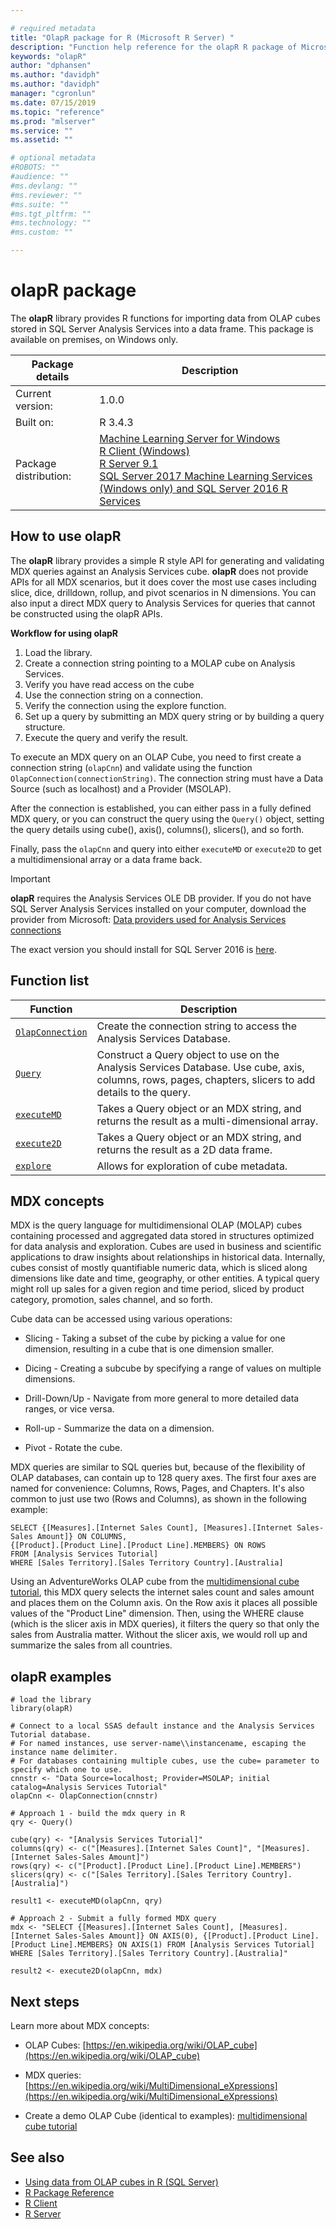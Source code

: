 ```yaml
--- 

# required metadata 
title: "OlapR package for R (Microsoft R Server) " 
description: "Function help reference for the olapR R package of Microsoft R Server, used to import data from OLAP cubes stored in SQL Server Analysis Services into R." 
keywords: "olapR" 
author: "dphansen"
ms.author: "davidph"
ms.author: "davidph" 
manager: "cgronlun" 
ms.date: 07/15/2019
ms.topic: "reference" 
ms.prod: "mlserver" 
ms.service: "" 
ms.assetid: "" 

# optional metadata 
#ROBOTS: "" 
#audience: "" 
#ms.devlang: "" 
#ms.reviewer: "" 
#ms.suite: "" 
#ms.tgt_pltfrm: "" 
#ms.technology: "" 
#ms.custom: "" 

--- 
```


# olapR package

The **olapR** library provides R functions for importing data from OLAP cubes stored in SQL Server Analysis Services into a data frame. This package is available on premises, on Windows only.

| Package details | Description |
|--------|-|
| Current version: |  1.0.0 |
| Built on: | R 3.4.3 |
| Package distribution: | [Machine Learning Server for Windows](../../what-is-machine-learning-server.md) </br>[R Client (Windows)](../../r-client/what-is-microsoft-r-client.md) <br/>[R Server 9.1](../../what-is-microsoft-r-server.md)   <br/>[SQL Server 2017 Machine Learning Services (Windows only) and SQL Server 2016 R Services](https://docs.microsoft.com/sql/advanced-analytics/getting-started-with-machine-learning-services) |


## How to use olapR

The **olapR** library provides a simple R style API for generating and validating MDX queries against an Analysis Services cube. **olapR** does not provide APIs for all MDX scenarios, but it does cover the most use cases including slice, dice, drilldown, rollup, and pivot scenarios in N dimensions. You can also input a direct MDX query to Analysis Services for queries that cannot be constructed using the olapR APIs.  

**Workflow for using olapR**

1. Load the library.
1. Create a connection string pointing to a MOLAP cube on Analysis Services. 
2. Verify you have read access on the cube
3. Use the connection string on a connection.
4. Verify the connection using the explore function.
5. Set up a query by submitting an MDX query string or by building a query structure.
6. Execute the query and verify the result.

To execute an MDX query on an OLAP Cube, you need to first create a connection string (`olapCnn`) and validate using the function `OlapConnection(connectionString)`. The connection string must have a Data Source (such as localhost) and a Provider (MSOLAP). 

After the connection is established, you can either pass in a fully defined MDX query, or you can construct the query using the `Query()` object, setting the query details using cube(), axis(), columns(), slicers(), and so forth. 

Finally, pass the `olapCnn` and query into either `executeMD` or `execute2D` to get a multidimensional array or a data frame back.

> [!Important]
> **olapR** requires the Analysis Services OLE DB provider. If you do not have SQL Server Analysis Services installed on your computer, download the provider from Microsoft:
>[Data providers used for Analysis Services connections](https://docs.microsoft.com/sql/analysis-services/instances/data-providers-used-for-analysis-services-connections)
>
>The exact version you should install for SQL Server 2016 is [here](https://download.microsoft.com/download/8/7/2/872BCECA-C849-4B40-8EBE-21D48CDF1456/ENU/x64/SQL_AS_OLEDB.msi).
>

## Function list

|Function | Description |
|---------|-------------|
|[`OlapConnection`](olapconnection.md) |Create the connection string to access the Analysis Services Database. |
|[`Query`](query.md) |Construct a Query object to use on the Analysis Services Database. Use cube, axis, columns, rows, pages, chapters, slicers to add details to the query.|
|[`executeMD`](executemd.md) |Takes a Query object or an MDX string, and returns the result as a multi-dimensional array. |
|[`execute2D`](execute2d.md)|Takes a Query object or an MDX string, and returns the result as a 2D data frame. |
|[`explore`](explore.md)|Allows for exploration of cube metadata. |

## MDX concepts

MDX is the query language for multidimensional OLAP (MOLAP) cubes containing processed and aggregated data stored in structures optimized for data analysis and exploration. Cubes are used in business and scientific applications to draw insights about relationships in historical data. Internally, cubes consist of mostly quantifiable numeric data, which is sliced along dimensions like date and time, geography, or other entities. A typical query might roll up sales for a given region and time period, sliced by product category, promotion, sales channel, and so forth.

 Cube data can be accessed using various operations:

* Slicing - Taking a subset of the cube by picking a value for one dimension, resulting in a cube that is one dimension smaller.

* Dicing - Creating a subcube by specifying a range of values on multiple dimensions.

* Drill-Down/Up - Navigate from more general to more detailed data ranges, or vice versa.

* Roll-up - Summarize the data on a dimension.

* Pivot - Rotate the cube.

MDX queries are similar to SQL queries but, because of the flexibility of OLAP databases, can contain up to 128 query axes. The first four axes are named for convenience: Columns, Rows, Pages, and Chapters. It's also common to just use two (Rows and Columns), as shown in the following example:

~~~~
SELECT {[Measures].[Internet Sales Count], [Measures].[Internet Sales-Sales Amount]} ON COLUMNS, 
{[Product].[Product Line].[Product Line].MEMBERS} ON ROWS
FROM [Analysis Services Tutorial]
WHERE [Sales Territory].[Sales Territory Country].[Australia]
~~~~

Using an AdventureWorks OLAP cube from the [multidimensional cube tutorial](https://docs.microsoft.com/sql/analysis-services/multidimensional-modeling-adventure-works-tutorial), this MDX query selects the internet sales count and sales amount and places them on the Column axis. On the Row axis it places all possible values of the "Product Line" dimension. Then, using the WHERE clause (which is the slicer axis in MDX queries), it filters the query so that only the sales from Australia matter. Without the slicer axis, we would roll up and summarize the sales from all countries.

 ## olapR examples

 ```
# load the library
library(olapR)

# Connect to a local SSAS default instance and the Analysis Services Tutorial database.
# For named instances, use server-name\\instancename, escaping the instance name delimiter.
# For databases containing multiple cubes, use the cube= parameter to specify which one to use.
cnnstr <- "Data Source=localhost; Provider=MSOLAP; initial catalog=Analysis Services Tutorial"
olapCnn <- OlapConnection(cnnstr)

# Approach 1 - build the mdx query in R
qry <- Query()

cube(qry) <- "[Analysis Services Tutorial]"
columns(qry) <- c("[Measures].[Internet Sales Count]", "[Measures].[Internet Sales-Sales Amount]")
rows(qry) <- c("[Product].[Product Line].[Product Line].MEMBERS") 
slicers(qry) <- c("[Sales Territory].[Sales Territory Country].[Australia]")

result1 <- executeMD(olapCnn, qry)

# Approach 2 - Submit a fully formed MDX query
mdx <- "SELECT {[Measures].[Internet Sales Count], [Measures].[Internet Sales-Sales Amount]} ON AXIS(0), {[Product].[Product Line].[Product Line].MEMBERS} ON AXIS(1) FROM [Analysis Services Tutorial] WHERE [Sales Territory].[Sales Territory Country].[Australia]"

result2 <- execute2D(olapCnn, mdx)
```

## Next steps

Learn more about MDX concepts:

+ OLAP Cubes: [https://en.wikipedia.org/wiki/OLAP_cube](https://en.wikipedia.org/wiki/OLAP_cube)

+ MDX queries: [https://en.wikipedia.org/wiki/MultiDimensional_eXpressions](https://en.wikipedia.org/wiki/MultiDimensional_eXpressions)

+ Create a demo OLAP Cube (identical to examples): [multidimensional cube tutorial](https://docs.microsoft.com/sql/analysis-services/multidimensional-modeling-adventure-works-tutorial)  

## See also

+ [Using data from OLAP cubes in R (SQL Server)](https://docs.microsoft.com/sql/advanced-analytics/r/using-data-from-olap-cubes-in-r)
+ [R Package Reference](../introducing-r-server-r-package-reference.md) 
+ [R Client](../../r-client/what-is-microsoft-r-client.md) 
+ [R Server](../../what-is-microsoft-r-server.md)

